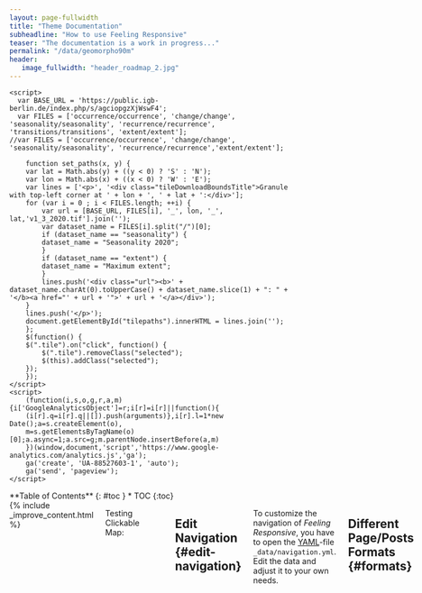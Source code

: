 ```yaml
---
layout: page-fullwidth
title: "Theme Documentation"
subheadline: "How to use Feeling Responsive"
teaser: "The documentation is a work in progress..."
permalink: "/data/geomorpho90m"
header:
   image_fullwidth: "header_roadmap_2.jpg"
---
```


<style>

	.mapTileDownloadContainer {
			width: 685px;
			height: 267px;
			display: block;
			position: relative;
		}
		.mapTileDownloadBaseLayer {
			position: absolute;
			left:0;
			right:0;
		}
	.box {
	width: 100%; height: 80px;
	position: relative;
	border: 1px solid #BBB;
	background: #dff0faad;margin-top: 5px;
	}
	.ribbon span {
	font-size: 10px;
	font-weight: bold;
	color: #FFF;
	text-transform: uppercase;
	text-align: center;
	line-height: 20px;
	transform: rotate(-45deg);
	-webkit-transform: rotate(-45deg);
	width: 100px;
	display: block;
	background: #79A70A;
	background: linear-gradient(#F70505 0%, #8F0808 100%);
	box-shadow: 0 3px 10px -5px rgba(0, 0, 0, 1);
	position: absolute;
	top: 19px; left: -21px;
	}
	.ribbon span::before {
	content: "";
	position: absolute; left: 0px; top: 100%;
	z-index: -1;
	border-left: 3px solid #8F0808;
	border-right: 3px solid transparent;
	border-bottom: 3px solid transparent;
	border-top: 3px solid #8F0808;
	}
	.ribbon span::after {
	content: "";
	position: absolute; right: 0px; top: 100%;
	z-index: -1;
	border-left: 3px solid transparent;
	border-right: 3px solid #8F0808;
	border-bottom: 3px solid transparent;
	
	border-top: 3px solid #8F0808;
	}
</style>


 <script src="data-visualization-tools/timemachine/js/jquery/jquery.min.js" type="text/javascript"></script>
    <script>
      var BASE_URL = 'https://public.igb-berlin.de/index.php/s/agciopgzXjWswF4';
      var FILES = ['occurrence/occurrence', 'change/change', 'seasonality/seasonality', 'recurrence/recurrence', 'transitions/transitions', 'extent/extent'];
    //var FILES = ['occurrence/occurrence', 'change/change', 'seasonality/seasonality', 'recurrence/recurrence','extent/extent'];

        function set_paths(x, y) {
        var lat = Math.abs(y) + ((y < 0) ? 'S' : 'N');
        var lon = Math.abs(x) + ((x < 0) ? 'W' : 'E');
        var lines = ['<p>', '<div class="tileDownloadBoundsTitle">Granule with top-left corner at ' + lon + ', ' + lat + ':</div>'];
        for (var i = 0 ; i < FILES.length; ++i) {
            var url = [BASE_URL, FILES[i], '_', lon, '_', lat,'v1_3_2020.tif'].join('');
            var dataset_name = FILES[i].split("/")[0];
            if (dataset_name == "seasonality") {
            dataset_name = "Seasonality 2020";
            }
            if (dataset_name == "extent") {
            dataset_name = "Maximum extent";
            }
            lines.push('<div class="url"><b>' + dataset_name.charAt(0).toUpperCase() + dataset_name.slice(1) + ": " + '</b><a href="' + url + '">' + url + '</a></div>');
        }
        lines.push('</p>');
        document.getElementById("tilepaths").innerHTML = lines.join('');
        };
        $(function() {
        $(".tile").on("click", function() {
            $(".tile").removeClass("selected");
            $(this).addClass("selected");
        });
        });
    </script>
    <script>
        (function(i,s,o,g,r,a,m){i['GoogleAnalyticsObject']=r;i[r]=i[r]||function(){
        (i[r].q=i[r].q||[]).push(arguments)},i[r].l=1*new Date();a=s.createElement(o),
        m=s.getElementsByTagName(o)[0];a.async=1;a.src=g;m.parentNode.insertBefore(a,m)
        })(window,document,'script','https://www.google-analytics.com/analytics.js','ga');
        ga('create', 'UA-88527603-1', 'auto');
        ga('send', 'pageview');
    </script>



<div class="row">
<div class="medium-4 medium-push-8 columns" markdown="1">
<div class="panel radius" markdown="1">
**Table of Contents**
{: #toc }
*  TOC
{:toc}
</div>
</div><!-- /.medium-4.columns -->



<div class="medium-8 medium-pull-4 columns" markdown="1">
{% include _improve_content.html %}



Testing Clickable Map:



 <div class="mapTileDownloadContainer">
      <div class="mapTileDownloadBaseLayer"><img width="685" height="267" src="/hydrography.org/images/data/water-occurrence-map.png" /></div>
      <div class="tile" style="left:0px;top:0px" title="70-80N, 170-180W" onclick="set_paths(-180,80)"></div>
      <div class="tile" style="left:19px;top:0px" title="70-80N, 160-170W" onclick="set_paths(-170,80)"></div>
      <div class="tile" style="left:38px;top:0px" title="70-80N, 150-160W" onclick="set_paths(-160,80)"></div>
      <div class="tile" style="left:57px;top:0px" title="70-80N, 140-150W" onclick="set_paths(-150,80)"></div>
      <div class="tile" style="left:76px;top:0px" title="70-80N, 130-140W" onclick="set_paths(-140,80)"></div>
      <div class="tile" style="left:95px;top:0px" title="70-80N, 120-130W" onclick="set_paths(-130,80)"></div>
      <div class="tile" style="left:114px;top:0px" title="70-80N, 110-120W" onclick="set_paths(-120,80)"></div>
      <div class="tile" style="left:133px;top:0px" title="70-80N, 100-110W" onclick="set_paths(-110,80)"></div>
      <div class="tile" style="left:152px;top:0px" title="70-80N, 90-100W" onclick="set_paths(-100,80)"></div>
      <div class="tile" style="left:171px;top:0px" title="70-80N, 80-90W" onclick="set_paths(-90,80)"></div>
      <div class="tile" style="left:190px;top:0px" title="70-80N, 70-80W" onclick="set_paths(-80,80)"></div>
      <div class="tile" style="left:209px;top:0px" title="70-80N, 60-70W" onclick="set_paths(-70,80)"></div>
      <div class="tile" style="left:228px;top:0px" title="70-80N, 50-60W" onclick="set_paths(-60,80)"></div>
      <div class="tile" style="left:247px;top:0px" title="70-80N, 40-50W" onclick="set_paths(-50,80)"></div>
      <div class="tile" style="left:266px;top:0px" title="70-80N, 30-40W" onclick="set_paths(-40,80)"></div>
      <div class="tile" style="left:285px;top:0px" title="70-80N, 20-30W" onclick="set_paths(-30,80)"></div>
      <div class="tile" style="left:304px;top:0px" title="70-80N, 10-20W" onclick="set_paths(-20,80)"></div>
      <div class="tile" style="left:323px;top:0px" title="70-80N, 0-10W" onclick="set_paths(-10,80)"></div>
      <div class="tile" style="left:342px;top:0px" title="70-80N, 0-10E" onclick="set_paths(0,80)"></div>
      <div class="tile" style="left:361px;top:0px" title="70-80N, 10-20E" onclick="set_paths(10,80)"></div>
      <div class="tile" style="left:380px;top:0px" title="70-80N, 20-30E" onclick="set_paths(20,80)"></div>
      <div class="tile" style="left:399px;top:0px" title="70-80N, 30-40E" onclick="set_paths(30,80)"></div>
      <div class="tile" style="left:418px;top:0px" title="70-80N, 40-50E" onclick="set_paths(40,80)"></div>
      <div class="tile" style="left:437px;top:0px" title="70-80N, 50-60E" onclick="set_paths(50,80)"></div>
      <div class="tile" style="left:456px;top:0px" title="70-80N, 60-70E" onclick="set_paths(60,80)"></div>
      <div class="tile" style="left:475px;top:0px" title="70-80N, 70-80E" onclick="set_paths(70,80)"></div>
      <div class="tile" style="left:494px;top:0px" title="70-80N, 80-90E" onclick="set_paths(80,80)"></div>
      <div class="tile" style="left:513px;top:0px" title="70-80N, 90-100E" onclick="set_paths(90,80)"></div>
      <div class="tile" style="left:532px;top:0px" title="70-80N, 100-110E" onclick="set_paths(100,80)"></div>
      <div class="tile" style="left:551px;top:0px" title="70-80N, 110-120E" onclick="set_paths(110,80)"></div>
      <div class="tile" style="left:570px;top:0px" title="70-80N, 120-130E" onclick="set_paths(120,80)"></div>
      <div class="tile" style="left:589px;top:0px" title="70-80N, 130-140E" onclick="set_paths(130,80)"></div>
      <div class="tile" style="left:608px;top:0px" title="70-80N, 140-150E" onclick="set_paths(140,80)"></div>
      <div class="tile" style="left:627px;top:0px" title="70-80N, 150-160E" onclick="set_paths(150,80)"></div>
      <div class="tile" style="left:646px;top:0px" title="70-80N, 160-170E" onclick="set_paths(160,80)"></div>
      <div class="tile" style="left:665px;top:0px" title="70-80N, 170-180E" onclick="set_paths(170,80)"></div>
      <div class="tile" style="left:0px;top:19px" title="60-70N, 170-180W" onclick="set_paths(-180,70)"></div>
      <div class="tile" style="left:19px;top:19px" title="60-70N, 160-170W" onclick="set_paths(-170,70)"></div>
      <div class="tile" style="left:38px;top:19px" title="60-70N, 150-160W" onclick="set_paths(-160,70)"></div>
      <div class="tile" style="left:57px;top:19px" title="60-70N, 140-150W" onclick="set_paths(-150,70)"></div>
      <div class="tile" style="left:76px;top:19px" title="60-70N, 130-140W" onclick="set_paths(-140,70)"></div>
      <div class="tile" style="left:95px;top:19px" title="60-70N, 120-130W" onclick="set_paths(-130,70)"></div>
      <div class="tile" style="left:114px;top:19px" title="60-70N, 110-120W" onclick="set_paths(-120,70)"></div>
      <div class="tile" style="left:133px;top:19px" title="60-70N, 100-110W" onclick="set_paths(-110,70)"></div>
      <div class="tile" style="left:152px;top:19px" title="60-70N, 90-100W" onclick="set_paths(-100,70)"></div>
      <div class="tile" style="left:171px;top:19px" title="60-70N, 80-90W" onclick="set_paths(-90,70)"></div>
      <div class="tile" style="left:190px;top:19px" title="60-70N, 70-80W" onclick="set_paths(-80,70)"></div>
      <div class="tile" style="left:209px;top:19px" title="60-70N, 60-70W" onclick="set_paths(-70,70)"></div>
      <div class="tile" style="left:228px;top:19px" title="60-70N, 50-60W" onclick="set_paths(-60,70)"></div>
      <div class="tile" style="left:247px;top:19px" title="60-70N, 40-50W" onclick="set_paths(-50,70)"></div>
      <div class="tile" style="left:266px;top:19px" title="60-70N, 30-40W" onclick="set_paths(-40,70)"></div>
      <div class="tile" style="left:285px;top:19px" title="60-70N, 20-30W" onclick="set_paths(-30,70)"></div>
      <div class="tile" style="left:304px;top:19px" title="60-70N, 10-20W" onclick="set_paths(-20,70)"></div>
      <div class="tile" style="left:323px;top:19px" title="60-70N, 0-10W" onclick="set_paths(-10,70)"></div>
      <div class="tile" style="left:342px;top:19px" title="60-70N, 0-10E" onclick="set_paths(0,70)"></div>
      <div class="tile" style="left:361px;top:19px" title="60-70N, 10-20E" onclick="set_paths(10,70)"></div>
      <div class="tile" style="left:380px;top:19px" title="60-70N, 20-30E" onclick="set_paths(20,70)"></div>
      <div class="tile" style="left:399px;top:19px" title="60-70N, 30-40E" onclick="set_paths(30,70)"></div>
      <div class="tile" style="left:418px;top:19px" title="60-70N, 40-50E" onclick="set_paths(40,70)"></div>
      <div class="tile" style="left:437px;top:19px" title="60-70N, 50-60E" onclick="set_paths(50,70)"></div>
      <div class="tile" style="left:456px;top:19px" title="60-70N, 60-70E" onclick="set_paths(60,70)"></div>
      <div class="tile" style="left:475px;top:19px" title="60-70N, 70-80E" onclick="set_paths(70,70)"></div>
      <div class="tile" style="left:494px;top:19px" title="60-70N, 80-90E" onclick="set_paths(80,70)"></div>
      <div class="tile" style="left:513px;top:19px" title="60-70N, 90-100E" onclick="set_paths(90,70)"></div>
      <div class="tile" style="left:532px;top:19px" title="60-70N, 100-110E" onclick="set_paths(100,70)"></div>
      <div class="tile" style="left:551px;top:19px" title="60-70N, 110-120E" onclick="set_paths(110,70)"></div>
      <div class="tile" style="left:570px;top:19px" title="60-70N, 120-130E" onclick="set_paths(120,70)"></div>
      <div class="tile" style="left:589px;top:19px" title="60-70N, 130-140E" onclick="set_paths(130,70)"></div>
      <div class="tile" style="left:608px;top:19px" title="60-70N, 140-150E" onclick="set_paths(140,70)"></div>
      <div class="tile" style="left:627px;top:19px" title="60-70N, 150-160E" onclick="set_paths(150,70)"></div>
      <div class="tile" style="left:646px;top:19px" title="60-70N, 160-170E" onclick="set_paths(160,70)"></div>
      <div class="tile" style="left:665px;top:19px" title="60-70N, 170-180E" onclick="set_paths(170,70)"></div>
      <div class="tile" style="left:0px;top:38px" title="50-60N, 170-180W" onclick="set_paths(-180,60)"></div>
      <div class="tile" style="left:19px;top:38px" title="50-60N, 160-170W" onclick="set_paths(-170,60)"></div>
      <div class="tile" style="left:38px;top:38px" title="50-60N, 150-160W" onclick="set_paths(-160,60)"></div>
      <div class="tile" style="left:57px;top:38px" title="50-60N, 140-150W" onclick="set_paths(-150,60)"></div>
      <div class="tile" style="left:76px;top:38px" title="50-60N, 130-140W" onclick="set_paths(-140,60)"></div>
      <div class="tile" style="left:95px;top:38px" title="50-60N, 120-130W" onclick="set_paths(-130,60)"></div>
      <div class="tile" style="left:114px;top:38px" title="50-60N, 110-120W" onclick="set_paths(-120,60)"></div>
      <div class="tile" style="left:133px;top:38px" title="50-60N, 100-110W" onclick="set_paths(-110,60)"></div>
      <div class="tile" style="left:152px;top:38px" title="50-60N, 90-100W" onclick="set_paths(-100,60)"></div>
      <div class="tile" style="left:171px;top:38px" title="50-60N, 80-90W" onclick="set_paths(-90,60)"></div>
      <div class="tile" style="left:190px;top:38px" title="50-60N, 70-80W" onclick="set_paths(-80,60)"></div>
      <div class="tile" style="left:209px;top:38px" title="50-60N, 60-70W" onclick="set_paths(-70,60)"></div>
      <div class="tile" style="left:228px;top:38px" title="50-60N, 50-60W" onclick="set_paths(-60,60)"></div>
      <div class="tile" style="left:247px;top:38px" title="50-60N, 40-50W" onclick="set_paths(-50,60)"></div>
      <div class="tile" style="left:266px;top:38px" title="50-60N, 30-40W" onclick="set_paths(-40,60)"></div>
      <div class="tile" style="left:285px;top:38px" title="50-60N, 20-30W" onclick="set_paths(-30,60)"></div>
      <div class="tile" style="left:304px;top:38px" title="50-60N, 10-20W" onclick="set_paths(-20,60)"></div>
      <div class="tile" style="left:323px;top:38px" title="50-60N, 0-10W" onclick="set_paths(-10,60)"></div>
      <div class="tile" style="left:342px;top:38px" title="50-60N, 0-10E" onclick="set_paths(0,60)"></div>
      <div class="tile" style="left:361px;top:38px" title="50-60N, 10-20E" onclick="set_paths(10,60)"></div>
      <div class="tile" style="left:380px;top:38px" title="50-60N, 20-30E" onclick="set_paths(20,60)"></div>
      <div class="tile" style="left:399px;top:38px" title="50-60N, 30-40E" onclick="set_paths(30,60)"></div>
      <div class="tile" style="left:418px;top:38px" title="50-60N, 40-50E" onclick="set_paths(40,60)"></div>
      <div class="tile" style="left:437px;top:38px" title="50-60N, 50-60E" onclick="set_paths(50,60)"></div>
      <div class="tile" style="left:456px;top:38px" title="50-60N, 60-70E" onclick="set_paths(60,60)"></div>
      <div class="tile" style="left:475px;top:38px" title="50-60N, 70-80E" onclick="set_paths(70,60)"></div>
      <div class="tile" style="left:494px;top:38px" title="50-60N, 80-90E" onclick="set_paths(80,60)"></div>
      <div class="tile" style="left:513px;top:38px" title="50-60N, 90-100E" onclick="set_paths(90,60)"></div>
      <div class="tile" style="left:532px;top:38px" title="50-60N, 100-110E" onclick="set_paths(100,60)"></div>
      <div class="tile" style="left:551px;top:38px" title="50-60N, 110-120E" onclick="set_paths(110,60)"></div>
      <div class="tile" style="left:570px;top:38px" title="50-60N, 120-130E" onclick="set_paths(120,60)"></div>
      <div class="tile" style="left:589px;top:38px" title="50-60N, 130-140E" onclick="set_paths(130,60)"></div>
      <div class="tile" style="left:608px;top:38px" title="50-60N, 140-150E" onclick="set_paths(140,60)"></div>
      <div class="tile" style="left:627px;top:38px" title="50-60N, 150-160E" onclick="set_paths(150,60)"></div>
      <div class="tile" style="left:646px;top:38px" title="50-60N, 160-170E" onclick="set_paths(160,60)"></div>
      <div class="tile" style="left:665px;top:38px" title="50-60N, 170-180E" onclick="set_paths(170,60)"></div>
      <div class="tile" style="left:0px;top:57px" title="40-50N, 170-180W" onclick="set_paths(-180,50)"></div>
      <div class="tile" style="left:19px;top:57px" title="40-50N, 160-170W" onclick="set_paths(-170,50)"></div>
      <div class="tile" style="left:38px;top:57px" title="40-50N, 150-160W" onclick="set_paths(-160,50)"></div>
      <div class="tile" style="left:57px;top:57px" title="40-50N, 140-150W" onclick="set_paths(-150,50)"></div>
      <div class="tile" style="left:76px;top:57px" title="40-50N, 130-140W" onclick="set_paths(-140,50)"></div>
      <div class="tile" style="left:95px;top:57px" title="40-50N, 120-130W" onclick="set_paths(-130,50)"></div>
      <div class="tile" style="left:114px;top:57px" title="40-50N, 110-120W" onclick="set_paths(-120,50)"></div>
      <div class="tile" style="left:133px;top:57px" title="40-50N, 100-110W" onclick="set_paths(-110,50)"></div>
      <div class="tile" style="left:152px;top:57px" title="40-50N, 90-100W" onclick="set_paths(-100,50)"></div>
      <div class="tile" style="left:171px;top:57px" title="40-50N, 80-90W" onclick="set_paths(-90,50)"></div>
      <div class="tile" style="left:190px;top:57px" title="40-50N, 70-80W" onclick="set_paths(-80,50)"></div>
      <div class="tile" style="left:209px;top:57px" title="40-50N, 60-70W" onclick="set_paths(-70,50)"></div>
      <div class="tile" style="left:228px;top:57px" title="40-50N, 50-60W" onclick="set_paths(-60,50)"></div>
      <div class="tile" style="left:247px;top:57px" title="40-50N, 40-50W" onclick="set_paths(-50,50)"></div>
      <div class="tile" style="left:266px;top:57px" title="40-50N, 30-40W" onclick="set_paths(-40,50)"></div>
      <div class="tile" style="left:285px;top:57px" title="40-50N, 20-30W" onclick="set_paths(-30,50)"></div>
      <div class="tile" style="left:304px;top:57px" title="40-50N, 10-20W" onclick="set_paths(-20,50)"></div>
      <div class="tile" style="left:323px;top:57px" title="40-50N, 0-10W" onclick="set_paths(-10,50)"></div>
      <div class="tile" style="left:342px;top:57px" title="40-50N, 0-10E" onclick="set_paths(0,50)"></div>
      <div class="tile" style="left:361px;top:57px" title="40-50N, 10-20E" onclick="set_paths(10,50)"></div>
      <div class="tile" style="left:380px;top:57px" title="40-50N, 20-30E" onclick="set_paths(20,50)"></div>
      <div class="tile" style="left:399px;top:57px" title="40-50N, 30-40E" onclick="set_paths(30,50)"></div>
      <div class="tile" style="left:418px;top:57px" title="40-50N, 40-50E" onclick="set_paths(40,50)"></div>
      <div class="tile" style="left:437px;top:57px" title="40-50N, 50-60E" onclick="set_paths(50,50)"></div>
      <div class="tile" style="left:456px;top:57px" title="40-50N, 60-70E" onclick="set_paths(60,50)"></div>
      <div class="tile" style="left:475px;top:57px" title="40-50N, 70-80E" onclick="set_paths(70,50)"></div>
      <div class="tile" style="left:494px;top:57px" title="40-50N, 80-90E" onclick="set_paths(80,50)"></div>
      <div class="tile" style="left:513px;top:57px" title="40-50N, 90-100E" onclick="set_paths(90,50)"></div>
      <div class="tile" style="left:532px;top:57px" title="40-50N, 100-110E" onclick="set_paths(100,50)"></div>
      <div class="tile" style="left:551px;top:57px" title="40-50N, 110-120E" onclick="set_paths(110,50)"></div>
      <div class="tile" style="left:570px;top:57px" title="40-50N, 120-130E" onclick="set_paths(120,50)"></div>
      <div class="tile" style="left:589px;top:57px" title="40-50N, 130-140E" onclick="set_paths(130,50)"></div>
      <div class="tile" style="left:608px;top:57px" title="40-50N, 140-150E" onclick="set_paths(140,50)"></div>
      <div class="tile" style="left:627px;top:57px" title="40-50N, 150-160E" onclick="set_paths(150,50)"></div>
      <div class="tile" style="left:646px;top:57px" title="40-50N, 160-170E" onclick="set_paths(160,50)"></div>
      <div class="tile" style="left:665px;top:57px" title="40-50N, 170-180E" onclick="set_paths(170,50)"></div>
      <div class="tile" style="left:0px;top:76px" title="30-40N, 170-180W" onclick="set_paths(-180,40)"></div>
      <div class="tile" style="left:19px;top:76px" title="30-40N, 160-170W" onclick="set_paths(-170,40)"></div>
      <div class="tile" style="left:38px;top:76px" title="30-40N, 150-160W" onclick="set_paths(-160,40)"></div>
      <div class="tile" style="left:57px;top:76px" title="30-40N, 140-150W" onclick="set_paths(-150,40)"></div>
      <div class="tile" style="left:76px;top:76px" title="30-40N, 130-140W" onclick="set_paths(-140,40)"></div>
      <div class="tile" style="left:95px;top:76px" title="30-40N, 120-130W" onclick="set_paths(-130,40)"></div>
      <div class="tile" style="left:114px;top:76px" title="30-40N, 110-120W" onclick="set_paths(-120,40)"></div>
      <div class="tile" style="left:133px;top:76px" title="30-40N, 100-110W" onclick="set_paths(-110,40)"></div>
      <div class="tile" style="left:152px;top:76px" title="30-40N, 90-100W" onclick="set_paths(-100,40)"></div>
      <div class="tile" style="left:171px;top:76px" title="30-40N, 80-90W" onclick="set_paths(-90,40)"></div>
      <div class="tile" style="left:190px;top:76px" title="30-40N, 70-80W" onclick="set_paths(-80,40)"></div>
      <div class="tile" style="left:209px;top:76px" title="30-40N, 60-70W" onclick="set_paths(-70,40)"></div>
      <div class="tile" style="left:228px;top:76px" title="30-40N, 50-60W" onclick="set_paths(-60,40)"></div>
      <div class="tile" style="left:247px;top:76px" title="30-40N, 40-50W" onclick="set_paths(-50,40)"></div>
      <div class="tile" style="left:266px;top:76px" title="30-40N, 30-40W" onclick="set_paths(-40,40)"></div>
      <div class="tile" style="left:285px;top:76px" title="30-40N, 20-30W" onclick="set_paths(-30,40)"></div>
      <div class="tile" style="left:304px;top:76px" title="30-40N, 10-20W" onclick="set_paths(-20,40)"></div>
      <div class="tile" style="left:323px;top:76px" title="30-40N, 0-10W" onclick="set_paths(-10,40)"></div>
      <div class="tile" style="left:342px;top:76px" title="30-40N, 0-10E" onclick="set_paths(0,40)"></div>
      <div class="tile" style="left:361px;top:76px" title="30-40N, 10-20E" onclick="set_paths(10,40)"></div>
      <div class="tile" style="left:380px;top:76px" title="30-40N, 20-30E" onclick="set_paths(20,40)"></div>
      <div class="tile" style="left:399px;top:76px" title="30-40N, 30-40E" onclick="set_paths(30,40)"></div>
      <div class="tile" style="left:418px;top:76px" title="30-40N, 40-50E" onclick="set_paths(40,40)"></div>
      <div class="tile" style="left:437px;top:76px" title="30-40N, 50-60E" onclick="set_paths(50,40)"></div>
      <div class="tile" style="left:456px;top:76px" title="30-40N, 60-70E" onclick="set_paths(60,40)"></div>
      <div class="tile" style="left:475px;top:76px" title="30-40N, 70-80E" onclick="set_paths(70,40)"></div>
      <div class="tile" style="left:494px;top:76px" title="30-40N, 80-90E" onclick="set_paths(80,40)"></div>
      <div class="tile" style="left:513px;top:76px" title="30-40N, 90-100E" onclick="set_paths(90,40)"></div>
      <div class="tile" style="left:532px;top:76px" title="30-40N, 100-110E" onclick="set_paths(100,40)"></div>
      <div class="tile" style="left:551px;top:76px" title="30-40N, 110-120E" onclick="set_paths(110,40)"></div>
      <div class="tile" style="left:570px;top:76px" title="30-40N, 120-130E" onclick="set_paths(120,40)"></div>
      <div class="tile" style="left:589px;top:76px" title="30-40N, 130-140E" onclick="set_paths(130,40)"></div>
      <div class="tile" style="left:608px;top:76px" title="30-40N, 140-150E" onclick="set_paths(140,40)"></div>
      <div class="tile" style="left:627px;top:76px" title="30-40N, 150-160E" onclick="set_paths(150,40)"></div>
      <div class="tile" style="left:646px;top:76px" title="30-40N, 160-170E" onclick="set_paths(160,40)"></div>
      <div class="tile" style="left:665px;top:76px" title="30-40N, 170-180E" onclick="set_paths(170,40)"></div>
      <div class="tile" style="left:0px;top:95px" title="20-30N, 170-180W" onclick="set_paths(-180,30)"></div>
      <div class="tile" style="left:19px;top:95px" title="20-30N, 160-170W" onclick="set_paths(-170,30)"></div>
      <div class="tile" style="left:38px;top:95px" title="20-30N, 150-160W" onclick="set_paths(-160,30)"></div>
      <div class="tile" style="left:57px;top:95px" title="20-30N, 140-150W" onclick="set_paths(-150,30)"></div>
      <div class="tile" style="left:76px;top:95px" title="20-30N, 130-140W" onclick="set_paths(-140,30)"></div>
      <div class="tile" style="left:95px;top:95px" title="20-30N, 120-130W" onclick="set_paths(-130,30)"></div>
      <div class="tile" style="left:114px;top:95px" title="20-30N, 110-120W" onclick="set_paths(-120,30)"></div>
      <div class="tile" style="left:133px;top:95px" title="20-30N, 100-110W" onclick="set_paths(-110,30)"></div>
      <div class="tile" style="left:152px;top:95px" title="20-30N, 90-100W" onclick="set_paths(-100,30)"></div>
      <div class="tile" style="left:171px;top:95px" title="20-30N, 80-90W" onclick="set_paths(-90,30)"></div>
      <div class="tile" style="left:190px;top:95px" title="20-30N, 70-80W" onclick="set_paths(-80,30)"></div>
      <div class="tile" style="left:209px;top:95px" title="20-30N, 60-70W" onclick="set_paths(-70,30)"></div>
      <div class="tile" style="left:228px;top:95px" title="20-30N, 50-60W" onclick="set_paths(-60,30)"></div>
      <div class="tile" style="left:247px;top:95px" title="20-30N, 40-50W" onclick="set_paths(-50,30)"></div>
      <div class="tile" style="left:266px;top:95px" title="20-30N, 30-40W" onclick="set_paths(-40,30)"></div>
      <div class="tile" style="left:285px;top:95px" title="20-30N, 20-30W" onclick="set_paths(-30,30)"></div>
      <div class="tile" style="left:304px;top:95px" title="20-30N, 10-20W" onclick="set_paths(-20,30)"></div>
      <div class="tile" style="left:323px;top:95px" title="20-30N, 0-10W" onclick="set_paths(-10,30)"></div>
      <div class="tile" style="left:342px;top:95px" title="20-30N, 0-10E" onclick="set_paths(0,30)"></div>
      <div class="tile" style="left:361px;top:95px" title="20-30N, 10-20E" onclick="set_paths(10,30)"></div>
      <div class="tile" style="left:380px;top:95px" title="20-30N, 20-30E" onclick="set_paths(20,30)"></div>
      <div class="tile" style="left:399px;top:95px" title="20-30N, 30-40E" onclick="set_paths(30,30)"></div>
      <div class="tile" style="left:418px;top:95px" title="20-30N, 40-50E" onclick="set_paths(40,30)"></div>
      <div class="tile" style="left:437px;top:95px" title="20-30N, 50-60E" onclick="set_paths(50,30)"></div>
      <div class="tile" style="left:456px;top:95px" title="20-30N, 60-70E" onclick="set_paths(60,30)"></div>
      <div class="tile" style="left:475px;top:95px" title="20-30N, 70-80E" onclick="set_paths(70,30)"></div>
      <div class="tile" style="left:494px;top:95px" title="20-30N, 80-90E" onclick="set_paths(80,30)"></div>
      <div class="tile" style="left:513px;top:95px" title="20-30N, 90-100E" onclick="set_paths(90,30)"></div>
      <div class="tile" style="left:532px;top:95px" title="20-30N, 100-110E" onclick="set_paths(100,30)"></div>
      <div class="tile" style="left:551px;top:95px" title="20-30N, 110-120E" onclick="set_paths(110,30)"></div>
      <div class="tile" style="left:570px;top:95px" title="20-30N, 120-130E" onclick="set_paths(120,30)"></div>
      <div class="tile" style="left:589px;top:95px" title="20-30N, 130-140E" onclick="set_paths(130,30)"></div>
      <div class="tile" style="left:608px;top:95px" title="20-30N, 140-150E" onclick="set_paths(140,30)"></div>
      <div class="tile" style="left:627px;top:95px" title="20-30N, 150-160E" onclick="set_paths(150,30)"></div>
      <div class="tile" style="left:646px;top:95px" title="20-30N, 160-170E" onclick="set_paths(160,30)"></div>
      <div class="tile" style="left:665px;top:95px" title="20-30N, 170-180E" onclick="set_paths(170,30)"></div>
      <div class="tile" style="left:0px;top:114px" title="10-20N, 170-180W" onclick="set_paths(-180,20)"></div>
      <div class="tile" style="left:19px;top:114px" title="10-20N, 160-170W" onclick="set_paths(-170,20)"></div>
      <div class="tile" style="left:38px;top:114px" title="10-20N, 150-160W" onclick="set_paths(-160,20)"></div>
      <div class="tile" style="left:57px;top:114px" title="10-20N, 140-150W" onclick="set_paths(-150,20)"></div>
      <div class="tile" style="left:76px;top:114px" title="10-20N, 130-140W" onclick="set_paths(-140,20)"></div>
      <div class="tile" style="left:95px;top:114px" title="10-20N, 120-130W" onclick="set_paths(-130,20)"></div>
      <div class="tile" style="left:114px;top:114px" title="10-20N, 110-120W" onclick="set_paths(-120,20)"></div>
      <div class="tile" style="left:133px;top:114px" title="10-20N, 100-110W" onclick="set_paths(-110,20)"></div>
      <div class="tile" style="left:152px;top:114px" title="10-20N, 90-100W" onclick="set_paths(-100,20)"></div>
      <div class="tile" style="left:171px;top:114px" title="10-20N, 80-90W" onclick="set_paths(-90,20)"></div>
      <div class="tile" style="left:190px;top:114px" title="10-20N, 70-80W" onclick="set_paths(-80,20)"></div>
      <div class="tile" style="left:209px;top:114px" title="10-20N, 60-70W" onclick="set_paths(-70,20)"></div>
      <div class="tile" style="left:228px;top:114px" title="10-20N, 50-60W" onclick="set_paths(-60,20)"></div>
      <div class="tile" style="left:247px;top:114px" title="10-20N, 40-50W" onclick="set_paths(-50,20)"></div>
      <div class="tile" style="left:266px;top:114px" title="10-20N, 30-40W" onclick="set_paths(-40,20)"></div>
      <div class="tile" style="left:285px;top:114px" title="10-20N, 20-30W" onclick="set_paths(-30,20)"></div>
      <div class="tile" style="left:304px;top:114px" title="10-20N, 10-20W" onclick="set_paths(-20,20)"></div>
      <div class="tile" style="left:323px;top:114px" title="10-20N, 0-10W" onclick="set_paths(-10,20)"></div>
      <div class="tile" style="left:342px;top:114px" title="10-20N, 0-10E" onclick="set_paths(0,20)"></div>
      <div class="tile" style="left:361px;top:114px" title="10-20N, 10-20E" onclick="set_paths(10,20)"></div>
      <div class="tile" style="left:380px;top:114px" title="10-20N, 20-30E" onclick="set_paths(20,20)"></div>
      <div class="tile" style="left:399px;top:114px" title="10-20N, 30-40E" onclick="set_paths(30,20)"></div>
      <div class="tile" style="left:418px;top:114px" title="10-20N, 40-50E" onclick="set_paths(40,20)"></div>
      <div class="tile" style="left:437px;top:114px" title="10-20N, 50-60E" onclick="set_paths(50,20)"></div>
      <div class="tile" style="left:456px;top:114px" title="10-20N, 60-70E" onclick="set_paths(60,20)"></div>
      <div class="tile" style="left:475px;top:114px" title="10-20N, 70-80E" onclick="set_paths(70,20)"></div>
      <div class="tile" style="left:494px;top:114px" title="10-20N, 80-90E" onclick="set_paths(80,20)"></div>
      <div class="tile" style="left:513px;top:114px" title="10-20N, 90-100E" onclick="set_paths(90,20)"></div>
      <div class="tile" style="left:532px;top:114px" title="10-20N, 100-110E" onclick="set_paths(100,20)"></div>
      <div class="tile" style="left:551px;top:114px" title="10-20N, 110-120E" onclick="set_paths(110,20)"></div>
      <div class="tile" style="left:570px;top:114px" title="10-20N, 120-130E" onclick="set_paths(120,20)"></div>
      <div class="tile" style="left:589px;top:114px" title="10-20N, 130-140E" onclick="set_paths(130,20)"></div>
      <div class="tile" style="left:608px;top:114px" title="10-20N, 140-150E" onclick="set_paths(140,20)"></div>
      <div class="tile" style="left:627px;top:114px" title="10-20N, 150-160E" onclick="set_paths(150,20)"></div>
      <div class="tile" style="left:646px;top:114px" title="10-20N, 160-170E" onclick="set_paths(160,20)"></div>
      <div class="tile" style="left:665px;top:114px" title="10-20N, 170-180E" onclick="set_paths(170,20)"></div>
      <div class="tile" style="left:0px;top:133px" title="0-10N, 170-180W" onclick="set_paths(-180,10)"></div>
      <div class="tile" style="left:19px;top:133px" title="0-10N, 160-170W" onclick="set_paths(-170,10)"></div>
      <div class="tile" style="left:38px;top:133px" title="0-10N, 150-160W" onclick="set_paths(-160,10)"></div>
      <div class="tile" style="left:57px;top:133px" title="0-10N, 140-150W" onclick="set_paths(-150,10)"></div>
      <div class="tile" style="left:76px;top:133px" title="0-10N, 130-140W" onclick="set_paths(-140,10)"></div>
      <div class="tile" style="left:95px;top:133px" title="0-10N, 120-130W" onclick="set_paths(-130,10)"></div>
      <div class="tile" style="left:114px;top:133px" title="0-10N, 110-120W" onclick="set_paths(-120,10)"></div>
      <div class="tile" style="left:133px;top:133px" title="0-10N, 100-110W" onclick="set_paths(-110,10)"></div>
      <div class="tile" style="left:152px;top:133px" title="0-10N, 90-100W" onclick="set_paths(-100,10)"></div>
      <div class="tile" style="left:171px;top:133px" title="0-10N, 80-90W" onclick="set_paths(-90,10)"></div>
      <div class="tile" style="left:190px;top:133px" title="0-10N, 70-80W" onclick="set_paths(-80,10)"></div>
      <div class="tile" style="left:209px;top:133px" title="0-10N, 60-70W" onclick="set_paths(-70,10)"></div>
      <div class="tile" style="left:228px;top:133px" title="0-10N, 50-60W" onclick="set_paths(-60,10)"></div>
      <div class="tile" style="left:247px;top:133px" title="0-10N, 40-50W" onclick="set_paths(-50,10)"></div>
      <div class="tile" style="left:266px;top:133px" title="0-10N, 30-40W" onclick="set_paths(-40,10)"></div>
      <div class="tile" style="left:285px;top:133px" title="0-10N, 20-30W" onclick="set_paths(-30,10)"></div>
      <div class="tile" style="left:304px;top:133px" title="0-10N, 10-20W" onclick="set_paths(-20,10)"></div>
      <div class="tile" style="left:323px;top:133px" title="0-10N, 0-10W" onclick="set_paths(-10,10)"></div>
      <div class="tile" style="left:342px;top:133px" title="0-10N, 0-10E" onclick="set_paths(0,10)"></div>
      <div class="tile" style="left:361px;top:133px" title="0-10N, 10-20E" onclick="set_paths(10,10)"></div>
      <div class="tile" style="left:380px;top:133px" title="0-10N, 20-30E" onclick="set_paths(20,10)"></div>
      <div class="tile" style="left:399px;top:133px" title="0-10N, 30-40E" onclick="set_paths(30,10)"></div>
      <div class="tile" style="left:418px;top:133px" title="0-10N, 40-50E" onclick="set_paths(40,10)"></div>
      <div class="tile" style="left:437px;top:133px" title="0-10N, 50-60E" onclick="set_paths(50,10)"></div>
      <div class="tile" style="left:456px;top:133px" title="0-10N, 60-70E" onclick="set_paths(60,10)"></div>
      <div class="tile" style="left:475px;top:133px" title="0-10N, 70-80E" onclick="set_paths(70,10)"></div>
      <div class="tile" style="left:494px;top:133px" title="0-10N, 80-90E" onclick="set_paths(80,10)"></div>
      <div class="tile" style="left:513px;top:133px" title="0-10N, 90-100E" onclick="set_paths(90,10)"></div>
      <div class="tile" style="left:532px;top:133px" title="0-10N, 100-110E" onclick="set_paths(100,10)"></div>
      <div class="tile" style="left:551px;top:133px" title="0-10N, 110-120E" onclick="set_paths(110,10)"></div>
      <div class="tile" style="left:570px;top:133px" title="0-10N, 120-130E" onclick="set_paths(120,10)"></div>
      <div class="tile" style="left:589px;top:133px" title="0-10N, 130-140E" onclick="set_paths(130,10)"></div>
      <div class="tile" style="left:608px;top:133px" title="0-10N, 140-150E" onclick="set_paths(140,10)"></div>
      <div class="tile" style="left:627px;top:133px" title="0-10N, 150-160E" onclick="set_paths(150,10)"></div>
      <div class="tile" style="left:646px;top:133px" title="0-10N, 160-170E" onclick="set_paths(160,10)"></div>
      <div class="tile" style="left:665px;top:133px" title="0-10N, 170-180E" onclick="set_paths(170,10)"></div>
      <div class="tile" style="left:0px;top:152px" title="0-10S, 170-180W" onclick="set_paths(-180,0)"></div>
      <div class="tile" style="left:19px;top:152px" title="0-10S, 160-170W" onclick="set_paths(-170,0)"></div>
      <div class="tile" style="left:38px;top:152px" title="0-10S, 150-160W" onclick="set_paths(-160,0)"></div>
      <div class="tile" style="left:57px;top:152px" title="0-10S, 140-150W" onclick="set_paths(-150,0)"></div>
      <div class="tile" style="left:76px;top:152px" title="0-10S, 130-140W" onclick="set_paths(-140,0)"></div>
      <div class="tile" style="left:95px;top:152px" title="0-10S, 120-130W" onclick="set_paths(-130,0)"></div>
      <div class="tile" style="left:114px;top:152px" title="0-10S, 110-120W" onclick="set_paths(-120,0)"></div>
      <div class="tile" style="left:133px;top:152px" title="0-10S, 100-110W" onclick="set_paths(-110,0)"></div>
      <div class="tile" style="left:152px;top:152px" title="0-10S, 90-100W" onclick="set_paths(-100,0)"></div>
      <div class="tile" style="left:171px;top:152px" title="0-10S, 80-90W" onclick="set_paths(-90,0)"></div>
      <div class="tile" style="left:190px;top:152px" title="0-10S, 70-80W" onclick="set_paths(-80,0)"></div>
      <div class="tile" style="left:209px;top:152px" title="0-10S, 60-70W" onclick="set_paths(-70,0)"></div>
      <div class="tile" style="left:228px;top:152px" title="0-10S, 50-60W" onclick="set_paths(-60,0)"></div>
      <div class="tile" style="left:247px;top:152px" title="0-10S, 40-50W" onclick="set_paths(-50,0)"></div>
      <div class="tile" style="left:266px;top:152px" title="0-10S, 30-40W" onclick="set_paths(-40,0)"></div>
      <div class="tile" style="left:285px;top:152px" title="0-10S, 20-30W" onclick="set_paths(-30,0)"></div>
      <div class="tile" style="left:304px;top:152px" title="0-10S, 10-20W" onclick="set_paths(-20,0)"></div>
      <div class="tile" style="left:323px;top:152px" title="0-10S, 0-10W" onclick="set_paths(-10,0)"></div>
      <div class="tile" style="left:342px;top:152px" title="0-10S, 0-10E" onclick="set_paths(0,0)"></div>
      <div class="tile" style="left:361px;top:152px" title="0-10S, 10-20E" onclick="set_paths(10,0)"></div>
      <div class="tile" style="left:380px;top:152px" title="0-10S, 20-30E" onclick="set_paths(20,0)"></div>
      <div class="tile" style="left:399px;top:152px" title="0-10S, 30-40E" onclick="set_paths(30,0)"></div>
      <div class="tile" style="left:418px;top:152px" title="0-10S, 40-50E" onclick="set_paths(40,0)"></div>
      <div class="tile" style="left:437px;top:152px" title="0-10S, 50-60E" onclick="set_paths(50,0)"></div>
      <div class="tile" style="left:456px;top:152px" title="0-10S, 60-70E" onclick="set_paths(60,0)"></div>
      <div class="tile" style="left:475px;top:152px" title="0-10S, 70-80E" onclick="set_paths(70,0)"></div>
      <div class="tile" style="left:494px;top:152px" title="0-10S, 80-90E" onclick="set_paths(80,0)"></div>
      <div class="tile" style="left:513px;top:152px" title="0-10S, 90-100E" onclick="set_paths(90,0)"></div>
      <div class="tile" style="left:532px;top:152px" title="0-10S, 100-110E" onclick="set_paths(100,0)"></div>
      <div class="tile" style="left:551px;top:152px" title="0-10S, 110-120E" onclick="set_paths(110,0)"></div>
      <div class="tile" style="left:570px;top:152px" title="0-10S, 120-130E" onclick="set_paths(120,0)"></div>
      <div class="tile" style="left:589px;top:152px" title="0-10S, 130-140E" onclick="set_paths(130,0)"></div>
      <div class="tile" style="left:608px;top:152px" title="0-10S, 140-150E" onclick="set_paths(140,0)"></div>
      <div class="tile" style="left:627px;top:152px" title="0-10S, 150-160E" onclick="set_paths(150,0)"></div>
      <div class="tile" style="left:646px;top:152px" title="0-10S, 160-170E" onclick="set_paths(160,0)"></div>
      <div class="tile" style="left:665px;top:152px" title="0-10S, 170-180E" onclick="set_paths(170,0)"></div>
      <div class="tile" style="left:0px;top:171px" title="10-20S, 170-180W" onclick="set_paths(-180,-10)"></div>
      <div class="tile" style="left:19px;top:171px" title="10-20S, 160-170W" onclick="set_paths(-170,-10)"></div>
      <div class="tile" style="left:38px;top:171px" title="10-20S, 150-160W" onclick="set_paths(-160,-10)"></div>
      <div class="tile" style="left:57px;top:171px" title="10-20S, 140-150W" onclick="set_paths(-150,-10)"></div>
      <div class="tile" style="left:76px;top:171px" title="10-20S, 130-140W" onclick="set_paths(-140,-10)"></div>
      <div class="tile" style="left:95px;top:171px" title="10-20S, 120-130W" onclick="set_paths(-130,-10)"></div>
      <div class="tile" style="left:114px;top:171px" title="10-20S, 110-120W" onclick="set_paths(-120,-10)"></div>
      <div class="tile" style="left:133px;top:171px" title="10-20S, 100-110W" onclick="set_paths(-110,-10)"></div>
      <div class="tile" style="left:152px;top:171px" title="10-20S, 90-100W" onclick="set_paths(-100,-10)"></div>
      <div class="tile" style="left:171px;top:171px" title="10-20S, 80-90W" onclick="set_paths(-90,-10)"></div>
      <div class="tile" style="left:190px;top:171px" title="10-20S, 70-80W" onclick="set_paths(-80,-10)"></div>
      <div class="tile" style="left:209px;top:171px" title="10-20S, 60-70W" onclick="set_paths(-70,-10)"></div>
      <div class="tile" style="left:228px;top:171px" title="10-20S, 50-60W" onclick="set_paths(-60,-10)"></div>
      <div class="tile" style="left:247px;top:171px" title="10-20S, 40-50W" onclick="set_paths(-50,-10)"></div>
      <div class="tile" style="left:266px;top:171px" title="10-20S, 30-40W" onclick="set_paths(-40,-10)"></div>
      <div class="tile" style="left:285px;top:171px" title="10-20S, 20-30W" onclick="set_paths(-30,-10)"></div>
      <div class="tile" style="left:304px;top:171px" title="10-20S, 10-20W" onclick="set_paths(-20,-10)"></div>
      <div class="tile" style="left:323px;top:171px" title="10-20S, 0-10W" onclick="set_paths(-10,-10)"></div>
      <div class="tile" style="left:342px;top:171px" title="10-20S, 0-10E" onclick="set_paths(0,-10)"></div>
      <div class="tile" style="left:361px;top:171px" title="10-20S, 10-20E" onclick="set_paths(10,-10)"></div>
      <div class="tile" style="left:380px;top:171px" title="10-20S, 20-30E" onclick="set_paths(20,-10)"></div>
      <div class="tile" style="left:399px;top:171px" title="10-20S, 30-40E" onclick="set_paths(30,-10)"></div>
      <div class="tile" style="left:418px;top:171px" title="10-20S, 40-50E" onclick="set_paths(40,-10)"></div>
      <div class="tile" style="left:437px;top:171px" title="10-20S, 50-60E" onclick="set_paths(50,-10)"></div>
      <div class="tile" style="left:456px;top:171px" title="10-20S, 60-70E" onclick="set_paths(60,-10)"></div>
      <div class="tile" style="left:475px;top:171px" title="10-20S, 70-80E" onclick="set_paths(70,-10)"></div>
      <div class="tile" style="left:494px;top:171px" title="10-20S, 80-90E" onclick="set_paths(80,-10)"></div>
      <div class="tile" style="left:513px;top:171px" title="10-20S, 90-100E" onclick="set_paths(90,-10)"></div>
      <div class="tile" style="left:532px;top:171px" title="10-20S, 100-110E" onclick="set_paths(100,-10)"></div>
      <div class="tile" style="left:551px;top:171px" title="10-20S, 110-120E" onclick="set_paths(110,-10)"></div>
      <div class="tile" style="left:570px;top:171px" title="10-20S, 120-130E" onclick="set_paths(120,-10)"></div>
      <div class="tile" style="left:589px;top:171px" title="10-20S, 130-140E" onclick="set_paths(130,-10)"></div>
      <div class="tile" style="left:608px;top:171px" title="10-20S, 140-150E" onclick="set_paths(140,-10)"></div>
      <div class="tile" style="left:627px;top:171px" title="10-20S, 150-160E" onclick="set_paths(150,-10)"></div>
      <div class="tile" style="left:646px;top:171px" title="10-20S, 160-170E" onclick="set_paths(160,-10)"></div>
      <div class="tile" style="left:665px;top:171px" title="10-20S, 170-180E" onclick="set_paths(170,-10)"></div>
      <div class="tile" style="left:0px;top:190px" title="20-30S, 170-180W" onclick="set_paths(-180,-20)"></div>
      <div class="tile" style="left:19px;top:190px" title="20-30S, 160-170W" onclick="set_paths(-170,-20)"></div>
      <div class="tile" style="left:38px;top:190px" title="20-30S, 150-160W" onclick="set_paths(-160,-20)"></div>
      <div class="tile" style="left:57px;top:190px" title="20-30S, 140-150W" onclick="set_paths(-150,-20)"></div>
      <div class="tile" style="left:76px;top:190px" title="20-30S, 130-140W" onclick="set_paths(-140,-20)"></div>
      <div class="tile" style="left:95px;top:190px" title="20-30S, 120-130W" onclick="set_paths(-130,-20)"></div>
      <div class="tile" style="left:114px;top:190px" title="20-30S, 110-120W" onclick="set_paths(-120,-20)"></div>
      <div class="tile" style="left:133px;top:190px" title="20-30S, 100-110W" onclick="set_paths(-110,-20)"></div>
      <div class="tile" style="left:152px;top:190px" title="20-30S, 90-100W" onclick="set_paths(-100,-20)"></div>
      <div class="tile" style="left:171px;top:190px" title="20-30S, 80-90W" onclick="set_paths(-90,-20)"></div>
      <div class="tile" style="left:190px;top:190px" title="20-30S, 70-80W" onclick="set_paths(-80,-20)"></div>
      <div class="tile" style="left:209px;top:190px" title="20-30S, 60-70W" onclick="set_paths(-70,-20)"></div>
      <div class="tile" style="left:228px;top:190px" title="20-30S, 50-60W" onclick="set_paths(-60,-20)"></div>
      <div class="tile" style="left:247px;top:190px" title="20-30S, 40-50W" onclick="set_paths(-50,-20)"></div>
      <div class="tile" style="left:266px;top:190px" title="20-30S, 30-40W" onclick="set_paths(-40,-20)"></div>
      <div class="tile" style="left:285px;top:190px" title="20-30S, 20-30W" onclick="set_paths(-30,-20)"></div>
      <div class="tile" style="left:304px;top:190px" title="20-30S, 10-20W" onclick="set_paths(-20,-20)"></div>
      <div class="tile" style="left:323px;top:190px" title="20-30S, 0-10W" onclick="set_paths(-10,-20)"></div>
      <div class="tile" style="left:342px;top:190px" title="20-30S, 0-10E" onclick="set_paths(0,-20)"></div>
      <div class="tile" style="left:361px;top:190px" title="20-30S, 10-20E" onclick="set_paths(10,-20)"></div>
      <div class="tile" style="left:380px;top:190px" title="20-30S, 20-30E" onclick="set_paths(20,-20)"></div>
      <div class="tile" style="left:399px;top:190px" title="20-30S, 30-40E" onclick="set_paths(30,-20)"></div>
      <div class="tile" style="left:418px;top:190px" title="20-30S, 40-50E" onclick="set_paths(40,-20)"></div>
      <div class="tile" style="left:437px;top:190px" title="20-30S, 50-60E" onclick="set_paths(50,-20)"></div>
      <div class="tile" style="left:456px;top:190px" title="20-30S, 60-70E" onclick="set_paths(60,-20)"></div>
      <div class="tile" style="left:475px;top:190px" title="20-30S, 70-80E" onclick="set_paths(70,-20)"></div>
      <div class="tile" style="left:494px;top:190px" title="20-30S, 80-90E" onclick="set_paths(80,-20)"></div>
      <div class="tile" style="left:513px;top:190px" title="20-30S, 90-100E" onclick="set_paths(90,-20)"></div>
      <div class="tile" style="left:532px;top:190px" title="20-30S, 100-110E" onclick="set_paths(100,-20)"></div>
      <div class="tile" style="left:551px;top:190px" title="20-30S, 110-120E" onclick="set_paths(110,-20)"></div>
      <div class="tile" style="left:570px;top:190px" title="20-30S, 120-130E" onclick="set_paths(120,-20)"></div>
      <div class="tile" style="left:589px;top:190px" title="20-30S, 130-140E" onclick="set_paths(130,-20)"></div>
      <div class="tile" style="left:608px;top:190px" title="20-30S, 140-150E" onclick="set_paths(140,-20)"></div>
      <div class="tile" style="left:627px;top:190px" title="20-30S, 150-160E" onclick="set_paths(150,-20)"></div>
      <div class="tile" style="left:646px;top:190px" title="20-30S, 160-170E" onclick="set_paths(160,-20)"></div>
      <div class="tile" style="left:665px;top:190px" title="20-30S, 170-180E" onclick="set_paths(170,-20)"></div>
      <div class="tile" style="left:0px;top:209px" title="30-40S, 170-180W" onclick="set_paths(-180,-30)"></div>
      <div class="tile" style="left:19px;top:209px" title="30-40S, 160-170W" onclick="set_paths(-170,-30)"></div>
      <div class="tile" style="left:38px;top:209px" title="30-40S, 150-160W" onclick="set_paths(-160,-30)"></div>
      <div class="tile" style="left:57px;top:209px" title="30-40S, 140-150W" onclick="set_paths(-150,-30)"></div>
      <div class="tile" style="left:76px;top:209px" title="30-40S, 130-140W" onclick="set_paths(-140,-30)"></div>
      <div class="tile" style="left:95px;top:209px" title="30-40S, 120-130W" onclick="set_paths(-130,-30)"></div>
      <div class="tile" style="left:114px;top:209px" title="30-40S, 110-120W" onclick="set_paths(-120,-30)"></div>
      <div class="tile" style="left:133px;top:209px" title="30-40S, 100-110W" onclick="set_paths(-110,-30)"></div>
      <div class="tile" style="left:152px;top:209px" title="30-40S, 90-100W" onclick="set_paths(-100,-30)"></div>
      <div class="tile" style="left:171px;top:209px" title="30-40S, 80-90W" onclick="set_paths(-90,-30)"></div>
      <div class="tile" style="left:190px;top:209px" title="30-40S, 70-80W" onclick="set_paths(-80,-30)"></div>
      <div class="tile" style="left:209px;top:209px" title="30-40S, 60-70W" onclick="set_paths(-70,-30)"></div>
      <div class="tile" style="left:228px;top:209px" title="30-40S, 50-60W" onclick="set_paths(-60,-30)"></div>
      <div class="tile" style="left:247px;top:209px" title="30-40S, 40-50W" onclick="set_paths(-50,-30)"></div>
      <div class="tile" style="left:266px;top:209px" title="30-40S, 30-40W" onclick="set_paths(-40,-30)"></div>
      <div class="tile" style="left:285px;top:209px" title="30-40S, 20-30W" onclick="set_paths(-30,-30)"></div>
      <div class="tile" style="left:304px;top:209px" title="30-40S, 10-20W" onclick="set_paths(-20,-30)"></div>
      <div class="tile" style="left:323px;top:209px" title="30-40S, 0-10W" onclick="set_paths(-10,-30)"></div>
      <div class="tile" style="left:342px;top:209px" title="30-40S, 0-10E" onclick="set_paths(0,-30)"></div>
      <div class="tile" style="left:361px;top:209px" title="30-40S, 10-20E" onclick="set_paths(10,-30)"></div>
      <div class="tile" style="left:380px;top:209px" title="30-40S, 20-30E" onclick="set_paths(20,-30)"></div>
      <div class="tile" style="left:399px;top:209px" title="30-40S, 30-40E" onclick="set_paths(30,-30)"></div>
      <div class="tile" style="left:418px;top:209px" title="30-40S, 40-50E" onclick="set_paths(40,-30)"></div>
      <div class="tile" style="left:437px;top:209px" title="30-40S, 50-60E" onclick="set_paths(50,-30)"></div>
      <div class="tile" style="left:456px;top:209px" title="30-40S, 60-70E" onclick="set_paths(60,-30)"></div>
      <div class="tile" style="left:475px;top:209px" title="30-40S, 70-80E" onclick="set_paths(70,-30)"></div>
      <div class="tile" style="left:494px;top:209px" title="30-40S, 80-90E" onclick="set_paths(80,-30)"></div>
      <div class="tile" style="left:513px;top:209px" title="30-40S, 90-100E" onclick="set_paths(90,-30)"></div>
      <div class="tile" style="left:532px;top:209px" title="30-40S, 100-110E" onclick="set_paths(100,-30)"></div>
      <div class="tile" style="left:551px;top:209px" title="30-40S, 110-120E" onclick="set_paths(110,-30)"></div>
      <div class="tile" style="left:570px;top:209px" title="30-40S, 120-130E" onclick="set_paths(120,-30)"></div>
      <div class="tile" style="left:589px;top:209px" title="30-40S, 130-140E" onclick="set_paths(130,-30)"></div>
      <div class="tile" style="left:608px;top:209px" title="30-40S, 140-150E" onclick="set_paths(140,-30)"></div>
      <div class="tile" style="left:627px;top:209px" title="30-40S, 150-160E" onclick="set_paths(150,-30)"></div>
      <div class="tile" style="left:646px;top:209px" title="30-40S, 160-170E" onclick="set_paths(160,-30)"></div>
      <div class="tile" style="left:665px;top:209px" title="30-40S, 170-180E" onclick="set_paths(170,-30)"></div>
      <div class="tile" style="left:0px;top:228px" title="40-50S, 170-180W" onclick="set_paths(-180,-40)"></div>
      <div class="tile" style="left:19px;top:228px" title="40-50S, 160-170W" onclick="set_paths(-170,-40)"></div>
      <div class="tile" style="left:38px;top:228px" title="40-50S, 150-160W" onclick="set_paths(-160,-40)"></div>
      <div class="tile" style="left:57px;top:228px" title="40-50S, 140-150W" onclick="set_paths(-150,-40)"></div>
      <div class="tile" style="left:76px;top:228px" title="40-50S, 130-140W" onclick="set_paths(-140,-40)"></div>
      <div class="tile" style="left:95px;top:228px" title="40-50S, 120-130W" onclick="set_paths(-130,-40)"></div>
      <div class="tile" style="left:114px;top:228px" title="40-50S, 110-120W" onclick="set_paths(-120,-40)"></div>
      <div class="tile" style="left:133px;top:228px" title="40-50S, 100-110W" onclick="set_paths(-110,-40)"></div>
      <div class="tile" style="left:152px;top:228px" title="40-50S, 90-100W" onclick="set_paths(-100,-40)"></div>
      <div class="tile" style="left:171px;top:228px" title="40-50S, 80-90W" onclick="set_paths(-90,-40)"></div>
      <div class="tile" style="left:190px;top:228px" title="40-50S, 70-80W" onclick="set_paths(-80,-40)"></div>
      <div class="tile" style="left:209px;top:228px" title="40-50S, 60-70W" onclick="set_paths(-70,-40)"></div>
      <div class="tile" style="left:228px;top:228px" title="40-50S, 50-60W" onclick="set_paths(-60,-40)"></div>
      <div class="tile" style="left:247px;top:228px" title="40-50S, 40-50W" onclick="set_paths(-50,-40)"></div>
      <div class="tile" style="left:266px;top:228px" title="40-50S, 30-40W" onclick="set_paths(-40,-40)"></div>
      <div class="tile" style="left:285px;top:228px" title="40-50S, 20-30W" onclick="set_paths(-30,-40)"></div>
      <div class="tile" style="left:304px;top:228px" title="40-50S, 10-20W" onclick="set_paths(-20,-40)"></div>
      <div class="tile" style="left:323px;top:228px" title="40-50S, 0-10W" onclick="set_paths(-10,-40)"></div>
      <div class="tile" style="left:342px;top:228px" title="40-50S, 0-10E" onclick="set_paths(0,-40)"></div>
      <div class="tile" style="left:361px;top:228px" title="40-50S, 10-20E" onclick="set_paths(10,-40)"></div>
      <div class="tile" style="left:380px;top:228px" title="40-50S, 20-30E" onclick="set_paths(20,-40)"></div>
      <div class="tile" style="left:399px;top:228px" title="40-50S, 30-40E" onclick="set_paths(30,-40)"></div>
      <div class="tile" style="left:418px;top:228px" title="40-50S, 40-50E" onclick="set_paths(40,-40)"></div>
      <div class="tile" style="left:437px;top:228px" title="40-50S, 50-60E" onclick="set_paths(50,-40)"></div>
      <div class="tile" style="left:456px;top:228px" title="40-50S, 60-70E" onclick="set_paths(60,-40)"></div>
      <div class="tile" style="left:475px;top:228px" title="40-50S, 70-80E" onclick="set_paths(70,-40)"></div>
      <div class="tile" style="left:494px;top:228px" title="40-50S, 80-90E" onclick="set_paths(80,-40)"></div>
      <div class="tile" style="left:513px;top:228px" title="40-50S, 90-100E" onclick="set_paths(90,-40)"></div>
      <div class="tile" style="left:532px;top:228px" title="40-50S, 100-110E" onclick="set_paths(100,-40)"></div>
      <div class="tile" style="left:551px;top:228px" title="40-50S, 110-120E" onclick="set_paths(110,-40)"></div>
      <div class="tile" style="left:570px;top:228px" title="40-50S, 120-130E" onclick="set_paths(120,-40)"></div>
      <div class="tile" style="left:589px;top:228px" title="40-50S, 130-140E" onclick="set_paths(130,-40)"></div>
      <div class="tile" style="left:608px;top:228px" title="40-50S, 140-150E" onclick="set_paths(140,-40)"></div>
      <div class="tile" style="left:627px;top:228px" title="40-50S, 150-160E" onclick="set_paths(150,-40)"></div>
      <div class="tile" style="left:646px;top:228px" title="40-50S, 160-170E" onclick="set_paths(160,-40)"></div>
      <div class="tile" style="left:665px;top:228px" title="40-50S, 170-180E" onclick="set_paths(170,-40)"></div>
      <div class="tile" style="left:0px;top:247px" title="50-60S, 170-180W" onclick="set_paths(-180,-50)"></div>
      <div class="tile" style="left:19px;top:247px" title="50-60S, 160-170W" onclick="set_paths(-170,-50)"></div>
      <div class="tile" style="left:38px;top:247px" title="50-60S, 150-160W" onclick="set_paths(-160,-50)"></div>
      <div class="tile" style="left:57px;top:247px" title="50-60S, 140-150W" onclick="set_paths(-150,-50)"></div>
      <div class="tile" style="left:76px;top:247px" title="50-60S, 130-140W" onclick="set_paths(-140,-50)"></div>
      <div class="tile" style="left:95px;top:247px" title="50-60S, 120-130W" onclick="set_paths(-130,-50)"></div>
      <div class="tile" style="left:114px;top:247px" title="50-60S, 110-120W" onclick="set_paths(-120,-50)"></div>
      <div class="tile" style="left:133px;top:247px" title="50-60S, 100-110W" onclick="set_paths(-110,-50)"></div>
      <div class="tile" style="left:152px;top:247px" title="50-60S, 90-100W" onclick="set_paths(-100,-50)"></div>
      <div class="tile" style="left:171px;top:247px" title="50-60S, 80-90W" onclick="set_paths(-90,-50)"></div>
      <div class="tile" style="left:190px;top:247px" title="50-60S, 70-80W" onclick="set_paths(-80,-50)"></div>
      <div class="tile" style="left:209px;top:247px" title="50-60S, 60-70W" onclick="set_paths(-70,-50)"></div>
      <div class="tile" style="left:228px;top:247px" title="50-60S, 50-60W" onclick="set_paths(-60,-50)"></div>
      <div class="tile" style="left:247px;top:247px" title="50-60S, 40-50W" onclick="set_paths(-50,-50)"></div>
      <div class="tile" style="left:266px;top:247px" title="50-60S, 30-40W" onclick="set_paths(-40,-50)"></div>
      <div class="tile" style="left:285px;top:247px" title="50-60S, 20-30W" onclick="set_paths(-30,-50)"></div>
      <div class="tile" style="left:304px;top:247px" title="50-60S, 10-20W" onclick="set_paths(-20,-50)"></div>
      <div class="tile" style="left:323px;top:247px" title="50-60S, 0-10W" onclick="set_paths(-10,-50)"></div>
      <div class="tile" style="left:342px;top:247px" title="50-60S, 0-10E" onclick="set_paths(0,-50)"></div>
      <div class="tile" style="left:361px;top:247px" title="50-60S, 10-20E" onclick="set_paths(10,-50)"></div>
      <div class="tile" style="left:380px;top:247px" title="50-60S, 20-30E" onclick="set_paths(20,-50)"></div>
      <div class="tile" style="left:399px;top:247px" title="50-60S, 30-40E" onclick="set_paths(30,-50)"></div>
      <div class="tile" style="left:418px;top:247px" title="50-60S, 40-50E" onclick="set_paths(40,-50)"></div>
      <div class="tile" style="left:437px;top:247px" title="50-60S, 50-60E" onclick="set_paths(50,-50)"></div>
      <div class="tile" style="left:456px;top:247px" title="50-60S, 60-70E" onclick="set_paths(60,-50)"></div>
      <div class="tile" style="left:475px;top:247px" title="50-60S, 70-80E" onclick="set_paths(70,-50)"></div>
      <div class="tile" style="left:494px;top:247px" title="50-60S, 80-90E" onclick="set_paths(80,-50)"></div>
      <div class="tile" style="left:513px;top:247px" title="50-60S, 90-100E" onclick="set_paths(90,-50)"></div>
      <div class="tile" style="left:532px;top:247px" title="50-60S, 100-110E" onclick="set_paths(100,-50)"></div>
      <div class="tile" style="left:551px;top:247px" title="50-60S, 110-120E" onclick="set_paths(110,-50)"></div>
      <div class="tile" style="left:570px;top:247px" title="50-60S, 120-130E" onclick="set_paths(120,-50)"></div>
      <div class="tile" style="left:589px;top:247px" title="50-60S, 130-140E" onclick="set_paths(130,-50)"></div>
      <div class="tile" style="left:608px;top:247px" title="50-60S, 140-150E" onclick="set_paths(140,-50)"></div>
      <div class="tile" style="left:627px;top:247px" title="50-60S, 150-160E" onclick="set_paths(150,-50)"></div>
      <div class="tile" style="left:646px;top:247px" title="50-60S, 160-170E" onclick="set_paths(160,-50)"></div>
      <div class="tile" style="left:665px;top:247px" title="50-60S, 170-180E" onclick="set_paths(170,-50)"></div>
    </div>
    <div id="tilepaths"></div>







## Edit Navigation   {#edit-navigation}

To customize the navigation of *Feeling Responsive*, you have to open the [YAML](https://jekyllrb.com/docs/datafiles/)-file `_data/navigation.yml`. Edit the data and adjust it to your own needs.

## Different Page/Posts Formats   {#formats}

*Feeling Responsive* supports you with different templates for your content. These are the actual page/post formats:

### Page/Post
The [page/post format]({{ site.url }}{{ site.baseurl }}/design/page/) has no sidebar by default, its content is centered and beneath the content the visitor gets some metadata like categories, tags, date and author if provided via data in front matter of the post.

use in front matter via: `layout: page`

### Page/Post with a left or right sidebar
If you want to show the sidebar, just enter `sidebar: left` or `sidebar: right` in front matter, and *whoops, there it is*! To customize the content of the sidebar, open `_includes/sidebar`.


### Page/Post with or without metadata
If you want to show metadata like categories, tags and date at the end of the page, just enter `show_meta: true`. It's on by default. You can change it via `_config.yml`. To turn of metadata just enter – *yes, you guessed right* – `show_meta: false`.



### Page Full Width
If you want full control of styling a page, then use the [page fullwidth template]({{ site.url }}{{ site.baseurl }}/design/page-fullwidth/). To set up a grid, just use the [foundation grid system](http://foundation.zurb.com/docs/components/grid.html).

use in front matter via: `layout: page-fullwidth`


### Frontpage
This template is special. It allows you to define three *widgets* which are displayed with a headline, image, description and a link to the content. It's used for the [homepage]({{ site.url }}{{ site.baseurl }}) of this website.

use in front matter via: `layout: frontpage`


### Video
If you're a video producer or cineast, you'll like the [video template]({{ site.url }}{{ site.baseurl }}/design/video/). It darkens the layout to black and lets the video stand out full-width.

use in front matter via: `layout: video`

<small markdown="1">[Up to table of contents](#toc)</small>
{: .text-right }

## Style your content with   {#styling}

Feeling Responsive offers lots of possibilities to style your articles. You can style your content in different ways. There are elements like subheadlines, feature images, header images, homepage images, meta data like categories and tags and many more.


### subheadlines

If you need a subheadline for an article, just define a subheadline in front matter like this:

`subheadline:  "Subheadline"`

### Quotes

Quotes mix it up a little bit, if you write long articles. So use quotes:

> Age is an issue of mind over matter. If you don't mind, it doesn't matter.
<cite>Mark Twain</cite>

<small markdown="1">[Up to table of contents](#toc)</small>
{: .text-right }

{% highlight html %}
> Age is an issue of mind over matter. If you don't mind, it doesn't matter.
<cite>Mark Twain</cite>
<small markdown="1">[Up to table of contents](#toc)</small>
{: .text-right }
{% endhighlight %}

## Comments

You can use comments with *Feeling Responsive* by the way of Disqus. If you want to use Disqus-Comments just open `config.yml` and add your `disqus_shortname`. [More on how to use Disqus ›](https://disqus.com/websites/)

By default comments are turned off. You can customize the default behaviour in `config.yml`. To **turn on comments** just add `comments: true` to front matter using the page layout `layout: page`. 

<small markdown="1">[Up to table of contents](#toc)</small>
{: .text-right }

## Responsive Videos

With foundation responsive videos are easy. [More ›](http://foundation.zurb.com/docs/components/flex_video.html)

<div class="flex-video">
        <iframe width="1280" height="720" src="//www.youtube.com/embed/WoHxoz_0ykI" frameborder="0" allowfullscreen></iframe>
</div>

### Code to use for flexible videos

{% highlight html %}
<div class="flex-video">
  <iframe with video />
</div>
{% endhighlight %}


<img class="t60" src="{{ site.urlimg }}header_homepage_13.jpg" alt="">

## Images: Title, Thumbnails, Homepage   {#images}

There are several types of images you can define via front matter. If you want to change the images used in the header have a look at [Style your Header]({{ site.url }}{{ site.baseurl }}/headers/). 


### Title Images

~~~
image:
    title: image.jpg
~~~


### Thumbnails

Thumbnails are used on archive pages like the [blog index][2]. They have a size of 150x150 pixels. Define them in front matter like this:

~~~
image:
    thumb: thumbnail_image.jpg
~~~


### Homepage Image

If you want to feature an article on the homepage with a huge image, then use the homepage image with a width of 970 pixels. If no homepage image is defined *Feeling Responsive* writes instead *New Blog Articles* over the blog entries. Define the homepage image like this:

~~~
image:
    homepage: header_homepage_13.jpg
~~~

### Captions with URL

Sometimes you want to give credit to the creator of your images, maybe with a link. Especially when you use Creative Commons-images like I do for this website. Just add the following front matter and *Feeling Responsive* does the rest:

~~~
image:
    title: header_image.jpg
    caption: Image by Phlow
    caption_url: "http://phlow.de/"
~~~

### Define all images for an article

~~~
image:
    title: title_image.jpg
    thumb: thumbnail_image.jpg
    homepage: header_homepage_13.jpg
    caption: Image by Phlow
    caption_url: "http://phlow.de/"
~~~


<small markdown="1">[Up to table of contents](#toc)</small>
{: .text-right }


## Create a Table of Contents
{: .t60}

With the Kramdown parser for Markdown you can render a table of contents for your documents. Just insert the following HTML in your post before the actual content. More information on [»Automatic ›Table of Contents‹ Generation«][1].

### Bare Bones Version
{% highlight html %}
### Table of Contents
*  Auto generated table of contents
{:toc}
{% endhighlight %}

### Foundation panel version

{% highlight html %}
<div class="panel radius" markdown="1">
**Table of Contents**
{: #toc }
*  TOC
{:toc}
</div>
{% endhighlight %}
<small markdown="1">[Up to table of contents](#toc)</small>
{: .text-right }

## Breadcrumbs

To turn on breadcrumbs, just use...

{% highlight html %}
breadcrumb: true
{% endhighlight %}


## Includes
{: .t60}

Includes can be very helpful to spice up your content. You can use includes in your Markdown-files with ease: Just call them with some Liquid code.

### list-posts.html

The `list-posts.html`-include is a loop to list posts. It's a helper to add some additional content fast and easy. You can use it in individual posts for example. Which parameters you use, depends on you.

Possible parameter for the loop:

- entries › define the number of entries to show
- offset › define the offset (number of entries to skip before displaying the first one)
- category › define **only one** category to display according entries

The loop looks like this when you use all parameters. Single parameters are possible of course.

~~~
{% raw %}{% include list-posts entries='3' offset='1' category='design' %}{% endraw %}
~~~

### next-previous-post-in-category.html

This include creates a next/previous link to a post of the same category using the first categories-variable in front matter.

~~~
{% raw %} {% include next-previous-post-in-category %}{% endraw %}
~~~

### improve_content

If your content is on Jekyll you can use this include to automatically generate a »Edit on GitHub Link« to give people a possibility to improve your content. Got the idea from [Ben Balters Blog](http://ben.balter.com/).

~~~
{% raw %}{% include _improve_content.html %}{% endraw %}
~~~

### list-collection

This include lets you loop through a collection to list all entries in that collection. If you set »published: false« in front matter of a collection page the page gots filtered out via unless. The following example loops through a collection called *wordpress*.

~~~
{% raw %}{% include list-collection collection='wordpress' %}{% endraw %}
~~~

### alert – Embed an alert in your content

This include lets you easily display an alert. To use the include no `.html` ending is necessary. You can use five different kinds of alerts: `warning`, `info`, `success`, `alert` and `text`. 

~~~
{% raw %}{% include alert warning='This is a warning.' %}
{% include alert info='An info box.' %}
{% include alert success='Yeah, you made it!' %}
{% include alert alert='Danger!' %}
{% include alert terminal='jekyll -serve' %}
{% include alert text='Just a note!' %}{% endraw %}
~~~

{% include alert warning='This is a warning.' %}
{% include alert info='An info box.' %}
{% include alert success='Yeah, you made it!' %}
{% include alert alert='Danger!' %}
{% include alert terminal='jekyll -serve' %}
{% include alert text='Just a note!' %}

You can even use `<html>`-tags inside the alert. Beware: Use " and ' properly.

~~~
{% raw %}{% include alert info='<em>Feeling Responsive</em> is listed on <a href="http://jekyllthemes.org/">http://jekyllthemes.org</a>' %}{% endraw %}
~~~

{% include alert info='<em>Feeling Responsive</em> is listed on <a href="http://jekyllthemes.org/">http://jekyllthemes.org</a>' %}

<small markdown="1">[Up to table of contents](#toc)</small>
{: .text-right }

## Javascript/Foundation modules

*Feeling Responsive* uses the foundation framework and some of its javascript components. I reduced the modules, to decrease page load and make the theme faster.

I only added one other javascript-module: [`backstretch`][3] by Scott Robbin. These modules are currently used by the theme and included in `javascript.min.js`. There is also a non-minified version, if you want to take a closer look: `javascript.js`.

~~~
/foundation/bower_components/foundation/js/vendor/jquery.js'
/foundation/bower_components/foundation/js/vendor/fastclick.js'
/foundation/bower_components/foundation/js/foundation.accordion.js'
/foundation/bower_components/foundation/js/foundation.clearing.js'
/foundation/bower_components/foundation/js/foundation.dropdown.js'
/foundation/bower_components/foundation/js/foundation.equalizer.js'
/foundation/bower_components/foundation/js/foundation.magellan.js'
/foundation/bower_components/foundation/js/foundation.topbar.js'
/foundation/js/jquery.backstretch.js'
~~~

{% include _improve_content.html %}

</div><!-- /.medium-8.columns -->
</div><!-- /.row -->

 [1]: http://kramdown.gettalong.org/converter/html.html#toc
 [2]: {{ site.url }}/blog/
 [3]: http://srobbin.com/jquery-plugins/backstretch/
 [4]: #
 [5]: #
 [6]: #
 [7]: #
 [8]: #
 [9]: #
 [10]: #
